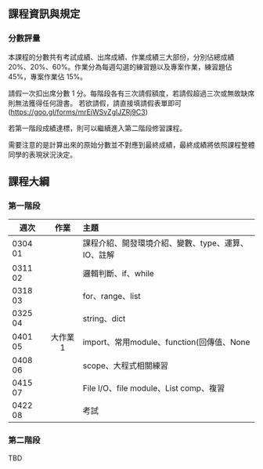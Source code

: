 ## 課程資訊與規定

### 分數評量

本課程的分數共有考試成績、出席成績、作業成績三大部份，分別佔總成績 20%、20%、60%。作業分為每週勾選的練習題以及專案作業，練習題佔 45%，專案作業佔 15%。

請假一次扣出席分數 1 分。每階段各有三次請假額度，若請假超過三次或無故缺席則無法獲得任何證書。
若欲請假，請直接填請假表單即可 (https://goo.gl/forms/mrEjWSvZglJZRj9C3)

若第一階段成績達標，則可以繼續進入第二階段修習課程。

需要注意的是計算出來的原始分數並不對應到最終成績，最終成績將依照課程整體同學的表現狀況決定。

## 課程大綱

### 第一階段

| 週次    | 作業      | 主題                                   |
| ------- |:---------:|:-------------------------------------- |
| 0304 01 |           | 課程介紹、開發環境介紹、變數、type、運算、IO、註解 |
| 0311 02 |           | 邏輯判斷、if、while |
| 0318 03 |           | for、range、list |
| 0325 04 |           | string、dict | 
| 0401 05 | 大作業1    | import、常用module、function(回傳值、None | 
| 0408 06 |           | scope、大程式相關練習 |  
| 0415 07 |           | File I/O、file module、List comp、複習 |
| 0422 08 |           | 考試 |


### 第二階段

TBD
